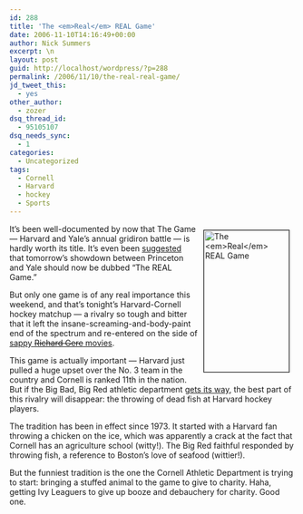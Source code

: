 ```yaml
---
id: 288
title: 'The <em>Real</em> REAL Game'
date: 2006-11-10T14:16:49+00:00
author: Nick Summers
excerpt: \n
layout: post
guid: http://localhost/wordpress/?p=288
permalink: /2006/11/10/the-real-real-game/
jd_tweet_this:
  - yes
other_author:
  - zozer
dsq_thread_id:
  - 95105107
dsq_needs_sync:
  - 1
categories:
  - Uncategorized
tags:
  - Cornell
  - Harvard
  - hockey
  - Sports
---
```

<img width="150" vspace="10" hspace="10" height="250" border="1" align="right" src="http://www.ivygateblog.com/wp-content/uploads/2006/11/438028.jpg" alt="The <em>Real</em> REAL Game" />It&#8217;s been well-documented by now that The Game &#8212; Harvard and Yale&#8217;s annual gridiron battle &#8212; is hardly worth its title. It&#8217;s even been [suggested](http://www.ivygateblog.com/2006/11/the_game_barely_deserves_obnoxious_caps_this_year.html) that tomorrow&#8217;s showdown between Princeton and Yale should now be dubbed &#8220;The REAL Game.&#8221;

But only one game is of any real importance this weekend, and that&#8217;s tonight&#8217;s Harvard-Cornell hockey matchup &#8212; a rivalry so tough and bitter that it left the insane-screaming-and-body-paint end of the spectrum and re-entered on the side of [sappy <strike>Richard Gere</strike> movies](http://www.ivygateblog.com/wp-content/uploads/2006/11/love-story.jpg).

This game is actually important &#8212; Harvard just pulled a huge upset over the No. 3 team in the country and Cornell is ranked 11th in the nation. But if the Big Bad, Big Red athletic department [gets its way](http://cornellbigred.cstv.com/sports/m-hockey/spec-rel/110806aac.html), the best part of this rivalry will disappear: the throwing of dead fish at Harvard hockey players.

The tradition has been in effect since 1973. It started with a Harvard fan throwing a chicken on the ice, which was apparently a crack at the fact that Cornell has an agriculture school (witty!). The Big Red faithful responded by throwing fish, a reference to Boston&#8217;s love of seafood (wittier!).

But the funniest tradition is the one the Cornell Athletic Department is trying to start: bringing a stuffed animal to the game to give to charity. Haha, getting Ivy Leaguers to give up booze and debauchery for charity. Good one.